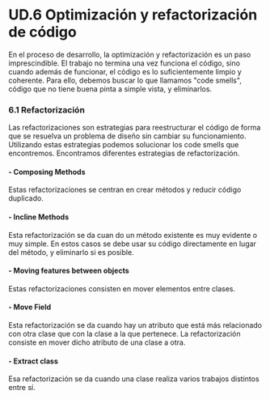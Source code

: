 # UD.6 Optimización y refactorización de código

En el proceso de desarrollo, la optimización y refactorización es un paso imprescindible. El trabajo no termina una vez funciona el código, sino cuando además de funcionar, el código es lo suficientemente limpio y coherente. Para ello, debemos buscar lo que llamamos "code smells", código que no tiene buena pinta a simple vista, y eliminarlos.

### 6.1 Refactorización

Las refactorizaciones son estrategias para reestructurar el código de forma que se resuelva un problema de diseño sin cambiar su funcionamiento. Utilizando estas estrategias podemos solucionar los code smells que encontremos. Encontramos diferentes estrategias de refactorización.

#### - Composing Methods

Estas refactorizaciones se centran en crear métodos y reducir código duplicado.

#### - Incline Methods

Esta refactorización se da cuan do un método existente es muy evidente o muy simple. En estos casos se debe usar su código directamente en lugar del método, y eliminarlo si es posible.

#### - Moving features between objects

Estas refactorizaciones consisten en mover elementos entre clases.


#### - Move Field

Esta refactorización se da cuando hay un atributo que está más relacionado con otra clase que con la clase a la que pertenece. La refactorización consiste en mover dicho atributo de una clase a otra.


#### - Extract class

Esa refactorización se da cuando una clase realiza varios trabajos distintos entre sí.
